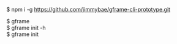 $ npm i -g https://github.com/jimmybae/gframe-cli-prototype.git

$ gframe  
$ gframe init -h  
$ gframe init